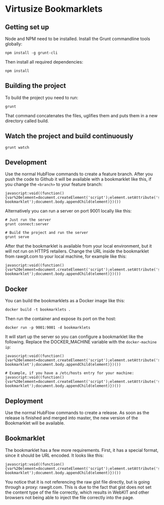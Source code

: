 # Virtusize Bookmarklets

## Getting set up 

Node and NPM need to be installed. Install the Grunt commandline tools
globally:

    npm install -g grunt-cli

Then install all required dependencies:
    
    npm install

## Building the project

To build the project you need to run:

    grunt

That command concatenates the files, uglifies them and puts them in a new
directory called build.

## Watch the project and build continuously

    grunt watch

## Development
Use the normal HubFlow commands to create a feature branch. After you push the
code to Github it will be available with a bookmarklet like this, if you change
the `<branch>` to your feature branch:

    javascript:void((function(){var%20element=document.createElement('script');element.setAttribute('src','https://rawgit.com/virtusize/bookmarklets/<branch>/build/override.min.js');element.setAttribute('id','vs-bookmarklet');document.body.appendChild(element)})())

Alternatively you can run a server on port 9001 locally like this:

    # Just run the server
    grunt connect:server

    # Build the project and run the server
    grunt serve

After that the bookmarklet is available from your local environment, but it
will not run on HTTPS retailers. Change the URL inside the bookmarklet from
rawgit.com to your local machine, for example like this:

    javascript:void((function(){var%20element=document.createElement('script');element.setAttribute('src','http://hsdev.virtusize.com:9001/override.js');element.setAttribute('id','vs-bookmarklet');document.body.appendChild(element)})())

## Docker

You can build the bookmarklets as a Docker image like this:

    docker build -t bookmarklets .

Then run the container and expose its port on the host:

    docker run -p 9001:9001 -d bookmarklets

It will start up the server so you can configure a bookmarklet like the
following. Replace the DOCKER_MACHINE variable with the `docker-machine ip`:

    javascript:void((function(){var%20element=document.createElement('script');element.setAttribute('src','http://DOCKER_MACHINE:9001/override.js');element.setAttribute('id','vs-bookmarklet');document.body.appendChild(element)})())

    # Example, if you have a /etc/hosts entry for your machine:
    javascript:void((function(){var%20element=document.createElement('script');element.setAttribute('src','http://docker.virtusize.com:9001/override.js');element.setAttribute('id','vs-bookmarklet');document.body.appendChild(element)})())


## Deployment
Use the normal HubFlow commands to create a release. As soon as the release is
finished and merged into master, the new version of the Bookmarklet will be
available.

## Bookmarklet
The bookmarklet has a few more requirements. First, it has a special format,
since it should be URL encoded. It looks like this:

    javascript:void((function(){var%20element=document.createElement('script');element.setAttribute('src','https://rawgit.com/virtusize/bookmarklets/master/build/override.min.js');element.setAttribute('id','vs-bookmarklet');document.body.appendChild(element)})())

You notice that it is not referencing the raw gist file directly, but is going
through a proxy: rawgit.com. This is due to the fact that gist does not set the
content type of the file correctly, which results in WebKIT and other browsers
not being able to inject the file correctly into the page.
